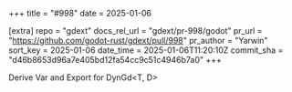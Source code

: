 +++
title = "#998"
date = 2025-01-06

[extra]
repo = "gdext"
docs_rel_url = "gdext/pr-998/godot"
pr_url = "https://github.com/godot-rust/gdext/pull/998"
pr_author = "Yarwin"
sort_key = 2025-01-06
date_time = 2025-01-06T11:20:10Z
commit_sha = "d46b8653d96a7e405bd12fa54cc9c51c4946b7a0"
+++

Derive Var and Export for DynGd<T, D>
